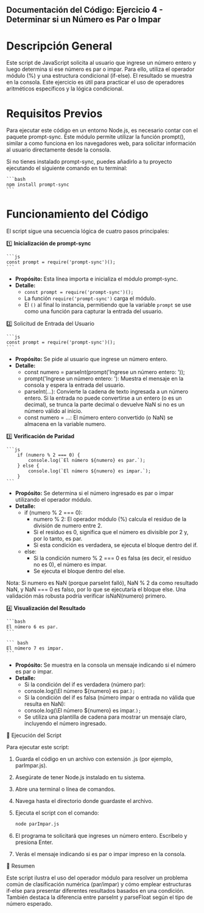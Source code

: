 ## Documentación del Código: Ejercicio 4 - Determinar si un Número es Par o Impar

# Descripción General

Este script de JavaScript solicita al usuario que ingrese un número entero y luego determina si ese número es par o impar. Para ello, utiliza el operador módulo (%) y una estructura condicional (if-else). El resultado se muestra en la consola. Este ejercicio es útil para practicar el uso de operadores aritméticos específicos y la lógica condicional.

# Requisitos Previos

Para ejecutar este código en un entorno Node.js, es necesario contar con el paquete prompt-sync. Este módulo permite utilizar la función prompt(), similar a como funciona en los navegadores web, para solicitar información al usuario directamente desde la consola.

Si no tienes instalado prompt-sync, puedes añadirlo a tu proyecto ejecutando el siguiente comando en tu terminal:

    ```bash
    npm install prompt-sync
    ```

# Funcionamiento del Código

El script sigue una secuencia lógica de cuatro pasos principales:

1️⃣ **Inicialización de prompt-sync**

    ```js
    const prompt = require('prompt-sync')();
    ```

*   **Propósito:** Esta línea importa e inicializa el módulo prompt-sync.
*   **Detalle:**
    *   `const prompt = require('prompt-sync')();`
    *   La función `require('prompt-sync')` carga el módulo.
    *   El `()` al final lo instancia, permitiendo que la variable `prompt` se use como una función para capturar la entrada del usuario.

2️⃣ Solicitud de Entrada del Usuario

    ```js
    const prompt = require('prompt-sync')();
    ```

*   **Propósito:** Se pide al usuario que ingrese un número entero.
*   **Detalle:**
    *   const numero = parseInt(prompt('Ingrese un número entero: '));
    *   prompt('Ingrese un número entero: '): Muestra el mensaje en la consola y espera la entrada del usuario.
    *   parseInt(...): Convierte la cadena de texto ingresada a un número entero. Si la entrada no puede convertirse a un entero (o es un decimal), se trunca la parte decimal o devuelve NaN si no es un número válido al inicio.
    *   const numero = ...: El número entero convertido (o NaN) se almacena en la variable numero.

3️⃣ **Verificación de Paridad**

    ```js
        if (numero % 2 === 0) {
            console.log(`El número ${numero} es par.`);
        } else {
            console.log(`El número ${numero} es impar.`);
        }  
    ```

*   **Propósito:** Se determina si el número ingresado es par o impar utilizando el operador módulo.
*   **Detalle:**
    *   if (numero % 2 === 0):
        *   numero % 2: El operador módulo (%) calcula el residuo de la división de numero entre 2.
        *   Si el residuo es 0, significa que el número es divisible por 2 y, por lo tanto, es par.
        *   Si esta condición es verdadera, se ejecuta el bloque dentro del if.
    *   else:
        *   Si la condición numero % 2 === 0 es falsa (es decir, el residuo no es 0), el número es impar.
        *   Se ejecuta el bloque dentro del else.

Nota: Si numero es NaN (porque parseInt falló), NaN % 2 da como resultado NaN, y NaN === 0 es falso, por lo que se ejecutaría el bloque else. Una validación más robusta podría verificar isNaN(numero) primero.

4️⃣ **Visualización del Resultado**

    ```bash
    El número 6 es par.
    ```

    ``` bash
    El número 7 es impar.
    ```

*   **Propósito:** Se muestra en la consola un mensaje indicando si el número es par o impar.
*   **Detalle:**
    *   Si la condición del if es verdadera (número par):
    *   console.log(\El número ${numero} es par.`);`
    *   Si la condición del if es falsa (número impar o entrada no válida que resulta en NaN):
    *   console.log(\El número ${numero} es impar.`);`
    *   Se utiliza una plantilla de cadena para mostrar un mensaje claro, incluyendo el número ingresado.

🚀 Ejecución del Script

Para ejecutar este script:

1. Guarda el código en un archivo con extensión .js (por ejemplo, parImpar.js).
2. Asegúrate de tener Node.js instalado en tu sistema.
3. Abre una terminal o línea de comandos.
4. Navega hasta el directorio donde guardaste el archivo.
5. Ejecuta el script con el comando:

    ```bash
    node parImpar.js
    ```

6.  El programa te solicitará que ingreses un número entero. Escríbelo y presiona Enter.
7.  Verás el mensaje indicando si es par o impar impreso en la consola.

🏁 Resumen

Este script ilustra el uso del operador módulo para resolver un problema común de clasificación numérica (par/impar) y cómo emplear estructuras if-else para presentar diferentes resultados basados en una condición. También destaca la diferencia entre parseInt y parseFloat según el tipo de número esperado.

